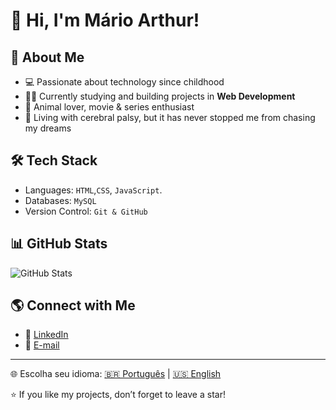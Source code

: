 # 👋 Hi, I'm Mário Arthur!

## 🚀 About Me
- 💻 Passionate about technology since childhood  
- 🧑‍💻 Currently studying and building projects in **Web Development**  
- 🐾 Animal lover, movie & series enthusiast  
- 💪 Living with cerebral palsy, but it has never stopped me from chasing my dreams  

## 🛠️ Tech Stack
- Languages: `HTML`,`CSS`, `JavaScript`.
- Databases: `MySQL`  
- Version Control: `Git & GitHub`  

## 📊 GitHub Stats
![GitHub Stats](https://github-readme-stats.vercel.app/api?username=mariomatsuoka&show_icons=true&theme=cobalt)

## 🌎 Connect with Me
- 💼 [LinkedIn](https://www.linkedin.com/)  
- 📧 [E-mail](mailto:marioarthursm@gmail.com) 

---
🌐 Escolha seu idioma: [🇧🇷 Português](README.pt.md) | [🇺🇸 English](README.en.md)


⭐️ If you like my projects, don’t forget to leave a star!


